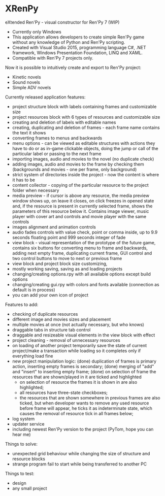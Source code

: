 # XRenPy
eXtended Ren'Py - visual constructor for Ren'Py 7 (WIP)

- Currently only Windows
- This application allows developers to create simple Ren'Py game without any knowledge of Python and Ren'Py scripting.
- Created with Visual Studio 2015, programming language C#, .NET framework, Windows Presentation Foundation, LINQ and XAML.
- Compatible with Ren'Py 7 projects only.

Now it is possible to intuitively create and export to Ren'Py project:
- Kinetic novels
- Sound novels
- Simple ADV novels

Currently released application features:
- project structure block with labels containing frames and customizable size
- project resources block with 6 types of resources and customizable size
- creating and deletion of labels with editable names
- creating, duplicating and deletion of frames - each frame name contains the text it shows
- converting frames to menus and backwards
- menu options - can be viewed as editable structures with actions they have to do or as in-game clickable objects, doing the jump or call of the particular label or passing to the next frame
- importing images, audio and movies to the novel (no duplicate check)
- adding images, audio and movies to the frame by checking them (backgrounds and movies - one per frame, only background)
- strict system of directories inside the project - now the content is where it has to be
- content collector - copying of the particular resource to the project folder when necessary
- media preview - if cursor is above any resource, the media preview window shows up, on leave it closes, on click freezes in opened state and, if the resource is present in currently selected frame, shows the parameters of this resource below it. Contains image viewer, music player with cover art and controls and movie player with the same controls
- images alignment and animation controls
- audio fades controls with value check, point or comma inside, up to 9.9 seconds floating point and 999 seconds integer of fade 
- view block - visual representation of the prototype of the future game, contains six buttons for converting menu to frame and backwards, adding next empty frame, duplicating current frame, GUI control and two control buttons to move to next or previous frame
- view block and project block size customizing, 
- mostly working saving, saving as and loading projects
- changing/creating options.rpy with all available options except build options
- changing/creating gui.rpy with colors and fonts available (connection as default is in process)
- you can add your own icon of project

Features to add:
- checking of duplicate resources
- different image and movies sizes and placement
- multiple movies at once (not actually necessary, but who knows)
- draggable tabs in structure tab control
- draggable and resizeable visual elements in the view block with effect
- project cleaning - removal of unnecessary resources
- on loading of another project temporarily save the state of current project/make a transaction while loading so it completes only if everything load fine
- new project manipulation logic:
  (done) duplication of frames is primary action, inserting empty frames is secondary;
  (done) merging of "add" and "insert" to inserting empty frame; 
  (done) on selection of frame the resources that are shown/played in it are ticked and highlighted
  - on selection of resource the frames it is shown in are also highlighted;
  - all resources have three-state checkboxes;    
  - the resources that are shown somewhere in previous frames are also ticked, but when developer wants to remove any used resource before frame will appear, he ticks it as indeterminate state, which causes the removal of resource tick in all frames below;
- log system
- updater service
- including newest Ren'Py version to the project (PyTom, hope you can hear me)

Things to solve:
- unexpected grid behaviour while changing the size of structure and resource blocks
- strange program fail to start while being transferred to another PC

Things to test:
- design
- any small project
